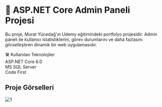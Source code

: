 # 🚀 ASP.NET Core Admin Paneli Projesi
Bu proje, Murat Yücedağ'ın Udemy eğitimindeki portfolyo projesidir. Admin paneli ile kullanıcı istatistiklerini, görev durumlarını ve daha fazlasını görselleştiren dinamik bir web uygulamasıdır.

🛠️ Kullanılan Teknolojiler <br>
ASP.NET Core 6.0 <br>
MS SQL Server <br>
Code First <br>

## Proje Görselleri
![1](https://github.com/user-attachments/assets/ecfb779c-05fd-4a94-8a88-4a671970944b)
